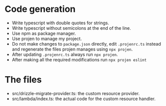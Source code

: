 # Code generation
- Write typescript with double quotes for strings.
- Write typescript without semicolons at the end of the line.
- Use npm as package manager.
- Use projen to manage my project.
- Do not make changes to `package.json` directly, edit `.projenrc.ts` instead and regenerate the files projen manages using `npx projen`.
- After updating `.projenrc.ts` always run `npx projen`.
- After making all the required modifications run `npx projen eslint`

# The files
- src/drizzle-migrate-provider.ts: the custom resource provider.
- src/lambda/index.ts: the actual code for the custom resource handler.
